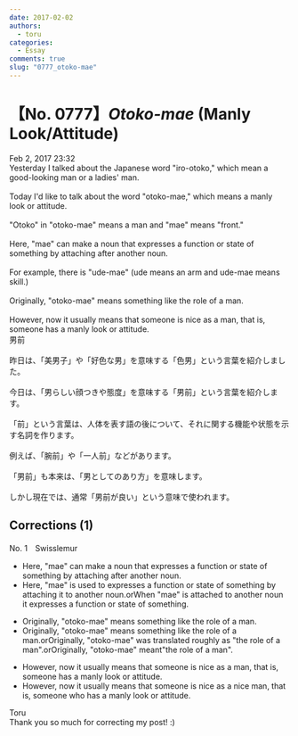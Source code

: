 ```yaml
---
date: 2017-02-02
authors:
  - toru
categories:
  - Essay
comments: true
slug: "0777_otoko-mae"
---
```


# 【No. 0777】<strong><em>Otoko-mae</strong></em> (Manly Look/Attitude)
<div class="date">Feb 2, 2017 23:32</div>
<div id="post"><div id="body_show_ori">
Yesterday I talked about the Japanese word "iro-otoko," which mean a good-looking man or a ladies' man.<br/><br/>Today I'd like to talk about the word "otoko-mae," which means a manly look or attitude.<br/><br/>"Otoko" in "otoko-mae" means a man and "mae" means "front."<br/><br/>Here, "mae" can make a noun that expresses a function or state of something by attaching after another noun.<br/><br/>For example, there is "ude-mae" (ude means an arm and ude-mae means skill.)<br/><br/>Originally, "otoko-mae" means something like the role of a man.<br/><br/>However, now it usually means that someone is nice as a man, that is, someone has a manly look or attitude.
</div></div>

<!-- more -->

<div id="post_ja"><div id="body_show_mo">
男前<br/><br/>昨日は、「美男子」や「好色な男」を意味する「色男」という言葉を紹介しました。<br/><br/>今日は、「男らしい顔つきや態度」を意味する「男前」という言葉を紹介します。<br/><br/>「前」という言葉は、人体を表す語の後について、それに関する機能や状態を示す名詞を作ります。<br/><br/>例えば、「腕前」や「一人前」などがあります。<br/><br/>「男前」も本来は、「男としてのあり方」を意味します。<br/><br/>しかし現在では、通常「男前が良い」という意味で使われます。
</div></div>

## Corrections (1)
<div id="block"><div class="first_name"> No. 1　<span class="just_name">Swisslemur</span></div><div id="block2">
<ul class="correction_field">
<li class="incorrect">Here, "mae" can make a noun that expresses a function or state of something by attaching after another noun.</li>
<li class="corrected correct">
Here, "mae" <span class="f_red">is used to</span> expresses a function or state of something by attaching<span class="f_red"> it to</span> another noun.orWhen "mae" is attached to another noun it expresses a function or state of something.
</li>
</ul>
<ul class="correction_field">
<li class="incorrect">Originally, "otoko-mae" means something like the role of a man.</li>
<li class="corrected correct">
Originally, "otoko-mae" means something like the role of a man.orOriginally, "otoko-mae" was translated roughly as "the role of a man".orOriginally, "otoko-mae" meant"the role of a man".
</li>
</ul>
<ul class="correction_field">
<li class="incorrect">However, now it usually means that someone is nice as a man, that is, someone has a manly look or attitude.</li>
<li class="corrected correct">
However, now it usually means that someone is <span class="sline">nice as</span> a <span class="f_red">nice </span>man, that is, someone <span class="f_red">who </span>has a manly look or attitude.
</li>
</ul>
</div><div class="name"><span class="just_name">Toru</span><br>
Thank you so much for correcting my post! :)
</div>
</div>
